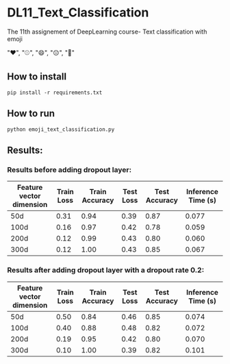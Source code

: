 # DL11_Text_Classification
The 11th assignement of DeepLearning course- Text classification with emoji

"❤️", "⚾️", "😄", "😔", "🍴"

## How to install

```
pip install -r requirements.txt
```

##  How to run

```
python emoji_text_classification.py
```

## Results:

### Results before adding dropout layer:

| Feature vector dimension  | Train Loss | Train Accuracy  | Test Loss | Test Accuracy  | Inference Time (s) |
| ------------- | ------------- | ------------- | ------------- | ------------- | ------------- |
| 50d  | 0.31  | 0.94  | 0.39 | 0.87  | 0.077  |
| 100d  | 0.16  | 0.97  | 0.42  | 0.78  | 0.059  |
| 200d  | 0.12  | 0.99  | 0.43  | 0.80  | 0.060  |
| 300d  | 0.12  | 1.00  | 0.43  | 0.85  | 0.067  |


### Results after adding dropout layer with a dropout rate 0.2:

| Feature vector dimension  | Train Loss | Train Accuracy  | Test Loss | Test Accuracy  | Inference Time (s) |
| ------------- | ------------- | ------------- | ------------- | ------------- | ------------- |
| 50d  | 0.50  | 0.84  | 0.46 | 0.85  | 0.074  |
| 100d  | 0.40  | 0.88  | 0.48  | 0.82  | 0.072  |
| 200d  | 0.19  | 0.95  | 0.42  | 0.80  | 0.070  |
| 300d  | 0.10  | 1.00  | 0.39  | 0.82  | 0.101  |